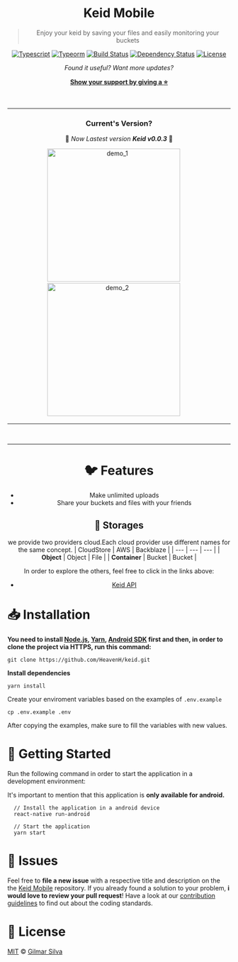 <div align="center">

# Keid Mobile

> Enjoy your keid by saving your files and easily monitoring your buckets

[![Typescript](https://img.shields.io/badge/types-TypeScript-blue)](https://www.typescriptlang.org/)
[![Typeorm](https://img.shields.io/badge/typeorm-v0.2.24-orange)](https://typeorm.io/)
[![Build Status](https://semaphoreci.com/api/v1/piotrekwitek/typesafe-actions/branches/master/shields_badge.svg)](https://semaphoreci.com/piotrekwitek/typesafe-actions)
[![Dependency Status](https://img.shields.io/david/piotrwitek/typesafe-actions.svg)](https://david-dm.org/piotrwitek/typesafe-actions)
[![License](https://img.shields.io/npm/l/typesafe-actions.svg?style=flat)](https://david-dm.org/piotrwitek/typesafe-actions?type=peer)

_Found it useful? Want more updates?_

[**Show your support by giving a :star:**](https://github.com/HeavenH/keid/stargazers)

<br/><hr/>

### **Current's Version?**

:tada: _Now Lastest version **Keid v0.0.3**_ :tada:

<img src="https://i.imgur.com/HmZaMmH.gif" alt="demo_1"  height="300" >&nbsp;&nbsp;&nbsp;&nbsp;&nbsp;&nbsp;
<img src="https://i.imgur.com/SxuPFqg.gif" alt="demo_2" height="300">&nbsp;&nbsp;&nbsp;&nbsp;&nbsp;&nbsp;

<hr/><br/>

---

# :bird: Features

* Make unlimited uploads
* Share your buckets and files with your friends


## :postal_horn: Storages

we provide two providers cloud.Each cloud provider use different names for the same concept.
| CloudStore | AWS | Backblaze |
| --- | --- | --- |
| **Object** | Object | File |
| **Container** | Bucket | Bucket |

In order to explore the others, feel free to click in the links above:
- [Keid API](https://github.com/HeavenH/keid-api)

</div>

# :inbox_tray: Installation

**You need to install [Node.js](https://nodejs.org/en/download/), [Yarn](https://yarnpkg.com/), [Android SDK](https://medium.com/surabayadev/setting-up-react-native-android-without-android-studio-35a496e1dfa3) first and then, in order to clone the project via HTTPS, run this command:**

```git clone https://github.com/HeavenH/keid.git```

**Install dependencies**

```yarn install```

Create your enviroment variables based on the examples of ```.env.example```

```cp .env.example .env```

After copying the examples, make sure to fill the variables with new values.

# :statue_of_liberty: Getting Started

Run the following command in order to start the application in a development environment:

It's important to mention that this application is **only available for android.**

```
  // Install the application in a android device
  react-native run-android

  // Start the application
  yarn start
```

# :bug: Issues

Feel free to **file a new issue** with a respective title and description on the the [Keid Mobile](https://github.com/HeavenH/keid/issues) repository. If you already found a solution to your problem, **i would love to review your pull request**! Have a look at our [contribution guidelines](https://github.com/HeavenH/keid/blob/master/CONTRIBUTING.md) to find out about the coding standards.


# :closed_lock_with_key: License


[MIT](LICENSE) &copy; [Gilmar Silva](twitter.com/lonelypla7boy)
